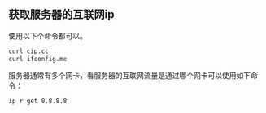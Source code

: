 ## 获取服务器的互联网ip

使用以下个命令都可以。

```bash
curl cip.cc
curl ifconfig.me
```

服务器通常有多个网卡，看服务器的互联网流量是通过哪个网卡可以使用如下命令：

```bash
ip r get 8.8.8.8
```

